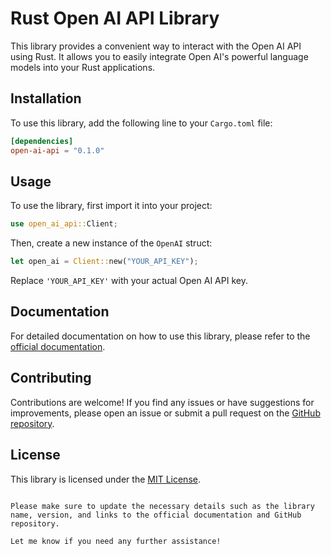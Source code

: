 # Rust Open AI API Library

This library provides a convenient way to interact with the Open AI API using Rust. It allows you to easily integrate Open AI's powerful language models into your Rust applications.

## Installation

To use this library, add the following line to your `Cargo.toml` file:

```toml
[dependencies]
open-ai-api = "0.1.0"
```

## Usage

To use the library, first import it into your project:

```rust
use open_ai_api::Client;
```

Then, create a new instance of the `OpenAI` struct:

```rust
let open_ai = Client::new("YOUR_API_KEY");
```

Replace `'YOUR_API_KEY'` with your actual Open AI API key.

## Documentation

For detailed documentation on how to use this library, please refer to the [official documentation](https://openai.com/docs).

## Contributing

Contributions are welcome! If you find any issues or have suggestions for improvements, please open an issue or submit a pull request on the [GitHub repository](https://github.com/your-username/open-ai-api).

## License

This library is licensed under the [MIT License](https://opensource.org/licenses/MIT).

```

Please make sure to update the necessary details such as the library name, version, and links to the official documentation and GitHub repository.

Let me know if you need any further assistance!
```

